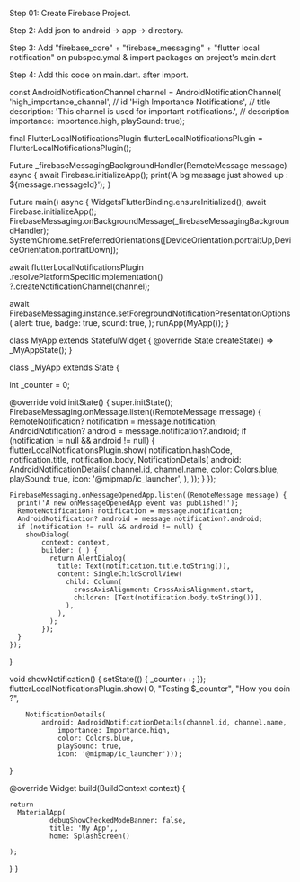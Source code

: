 Step 01:
Create Firebase Project.

Step 2:
Add json to android -> app -> directory.

Step 3:
Add "firebase_core" + "firebase_messaging" + "flutter local notification" on pubspec.ymal & import packages on project's main.dart

Step 4:
Add this code on main.dart.
after import.



const AndroidNotificationChannel channel = AndroidNotificationChannel(
    'high_importance_channel', // id
    'High Importance Notifications', // title
    description: 'This channel is used for important notifications.', // description
    importance: Importance.high,
    playSound: true);

final FlutterLocalNotificationsPlugin flutterLocalNotificationsPlugin =
FlutterLocalNotificationsPlugin();

Future<void> _firebaseMessagingBackgroundHandler(RemoteMessage message) async {
  await Firebase.initializeApp();
  print('A bg message just showed up :  ${message.messageId}');
}


Future<void> main() async {
  WidgetsFlutterBinding.ensureInitialized();
  await Firebase.initializeApp();
  FirebaseMessaging.onBackgroundMessage(_firebaseMessagingBackgroundHandler);
  SystemChrome.setPreferredOrientations([DeviceOrientation.portraitUp,DeviceOrientation.portraitDown]);


  await flutterLocalNotificationsPlugin
      .resolvePlatformSpecificImplementation<AndroidFlutterLocalNotificationsPlugin>()
      ?.createNotificationChannel(channel);

  await FirebaseMessaging.instance.setForegroundNotificationPresentationOptions(
    alert: true,
    badge: true,
    sound: true,
  );
  runApp(MyApp());
}


class MyApp extends StatefulWidget {
  @override
  State<MyApp> createState() => _MyAppState();
}

class _MyApp extends State<MyApp> {

  int _counter = 0;

  @override
  void initState() {
    super.initState();
    FirebaseMessaging.onMessage.listen((RemoteMessage message) {
      RemoteNotification? notification = message.notification;
      AndroidNotification? android = message.notification?.android;
      if (notification != null && android != null) {
        flutterLocalNotificationsPlugin.show(
            notification.hashCode,
            notification.title,
            notification.body,
            NotificationDetails(
              android: AndroidNotificationDetails(
                channel.id,
                channel.name,
                color: Colors.blue,
                playSound: true,
                icon: '@mipmap/ic_launcher',
              ),
            ));
      }
    });

    FirebaseMessaging.onMessageOpenedApp.listen((RemoteMessage message) {
      print('A new onMessageOpenedApp event was published!');
      RemoteNotification? notification = message.notification;
      AndroidNotification? android = message.notification?.android;
      if (notification != null && android != null) {
        showDialog(
            context: context,
            builder: (_) {
              return AlertDialog(
                title: Text(notification.title.toString()),
                content: SingleChildScrollView(
                  child: Column(
                    crossAxisAlignment: CrossAxisAlignment.start,
                    children: [Text(notification.body.toString())],
                  ),
                ),
              );
            });
      }
    });
  }

  void showNotification() {
    setState(() {
      _counter++;
    });
    flutterLocalNotificationsPlugin.show(
        0,
        "Testing $_counter",
        "How you doin ?",

        NotificationDetails(
            android: AndroidNotificationDetails(channel.id, channel.name,
                importance: Importance.high,
                color: Colors.blue,
                playSound: true,
                icon: '@mipmap/ic_launcher')));
  }


  @override
  Widget build(BuildContext context) {

    return
      MaterialApp(
              debugShowCheckedModeBanner: false,
              title: 'My App',,
              home: SplashScreen()

    );
  }
}
